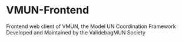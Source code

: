 # VMUN-Frontend
Frontend web client of VMUN, the Model UN Coordination Framework Developed and Maintained by the ValidebagMUN Society
